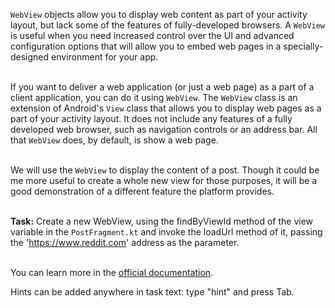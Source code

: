 `WebView` objects allow you to display web content as part of your activity layout, but lack some of the features of fully-developed browsers. A `WebView` is useful when you need increased control over the UI and advanced configuration options that will allow you to embed web pages in a specially-designed environment for your app.

\
If you want to deliver a web application (or just a web page) as a part of a client application, you can do it using `WebView`. The `WebView` class is an extension of Android's `View` class that allows you to display web pages as a part of your activity layout. It does not include any features of a fully developed web browser, such as navigation controls or an address bar. All that `WebView` does, by default, is show a web page.

\
We will use the `WebView` to display the content of a post. Though it could be me more useful to create a whole new view for those purposes, it will be a good demonstration of a different feature the platform provides.

\
**Task:** Create a new WebView, using the findByViewId method of the view variable in the `PostFragment.kt` and invoke the loadUrl method of it, passing the 'https://www.reddit.com' address as the parameter.

\
You can learn more in the [official documentation](https://developer.android.com/reference/android/webkit/WebView).

<div class="hint">
  Hints can be added anywhere in task text: type "hint" and press Tab.
</div>